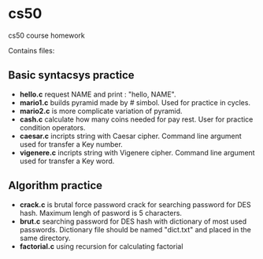 # cs50
cs50 course homework

Contains files:

## Basic syntacsys practice
- **hello.c** request NAME and print : "hello,  NAME".
- **mario1.c**  builds pyramid made by # simbol. Used for practice in cycles.
- **mario2.c** is more complicate variation of pyramid.
- **cash.c** calculate how many coins needed for pay rest. User for practice condition operators.
- **caesar.c**  incripts string with Caesar cipher. Command line argument used for transfer a Key number. 
- **vigenere.c** incripts string with Vigenere cipher. Command line argument used for transfer a Key word.
## Algorithm practice 
- **crack.c** is brutal force password crack for searching password for DES hash. Maximum lengh of pasword is 5 characters.
- **brut.c** searching password for DES hash with dictionary of most used passwords. Dictionary file should be named "dict.txt" and placed in the same directory.
- **factorial.c** using recursion for calculating factorial 
